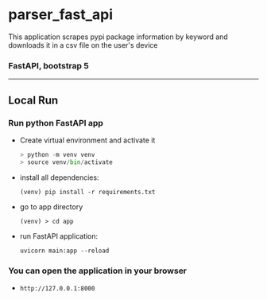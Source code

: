 # parser_fast_api


This application scrapes pypi package information by keyword and downloads it in a csv file on the user's device
### FastAPI, bootstrap 5

----

## Local Run

### Run python FastAPI app

- Create virtual environment and activate it
    ```python
    > python -m venv venv
    > source venv/bin/activate
    ```
- install all dependencies:
    ```
    (venv) pip install -r requirements.txt
    ```    
- go to app directory
    ```
    (venv) > cd app
    ```
- run FastAPI application:
    ```
    uvicorn main:app --reload
    ```
### You can open the application in your browser

- `http://127.0.0.1:8000`